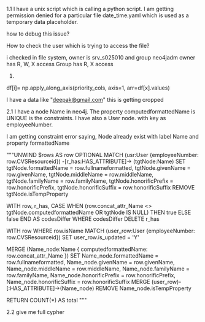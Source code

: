 1.1 I have a unix script which is calling a python script.
I am getting permission denied for a particular file date_time.yaml which is used as a temporary data
placeholder.

how to debug this issue?

How to check the user which is trying to access the file?

i checked in file system, owner is srv_s025010 and group neo4jadm
owner has R, W, X access
Group has R, X access 



1. 

df[i]= np.apply_along_axis(priority_cols, axis=1, arr=df[x].values)

I have a data like "deepak@gmail.com" this is getting cropped 


2.1 I have a node Name in neo4j. The property computedformattedName is UNIQUE is the constraints.
I have also a User node. with key as employeeNumber.

I am getting constraint error saying, Node already exist with label Name and property formattedName



"""UNWIND $rows AS row
OPTIONAL MATCH (usr:User {employeeNumber: row.CVSResourceid}) 
              -[r_has:HAS_ATTRIBUTE]-> (tgtNode:Name)
SET tgtNode.formattedName       = row.fullnameformatted,
    tgtNode.givenName           = row.givenName,
    tgtNode.middleName          = row.middleName,
    tgtNode.familyName          = row.familyName,
    tgtNode.honorificPrefix     = row.honorificPrefix,
    tgtNode.honorificSuffix     = row.honorificSuffix
REMOVE tgtNode.isTempProperty

WITH row, r_has,
     CASE 
         WHEN (row.concat_attr_Name <> tgtNode.computedformattedName OR tgtNode IS NULL) 
         THEN true 
         ELSE false 
     END AS codesDiffer
WHERE codesDiffer
DELETE r_has

WITH row
WHERE row.isName
MATCH (user_row:User {employeeNumber: row.CVSResourceid})
SET user_row.is_updated = 'Y'

MERGE (Name_node:Name {
    computedformattedName: row.concat_attr_Name
})
SET Name_node.formattedName   = row.fullnameformatted,
    Name_node.givenName       = row.givenName,
    Name_node.middleName      = row.middleName,
    Name_node.familyName      = row.familyName,
    Name_node.honorificPrefix = row.honorificPrefix,
    Name_node.honorificSuffix = row.honorificSuffix
MERGE (user_row)-[:HAS_ATTRIBUTE]->(Name_node)
REMOVE Name_node.isTempProperty

RETURN COUNT(*) AS total
"""

2.2 give me full cypher